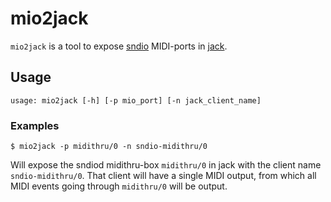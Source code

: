 # mio2jack

`mio2jack` is a tool to expose [sndio](sndio.org) MIDI-ports in
[jack](jackaudio.org).

## Usage

    usage: mio2jack [-h] [-p mio_port] [-n jack_client_name]

### Examples

    $ mio2jack -p midithru/0 -n sndio-midithru/0

Will expose the sndiod midithru-box `midithru/0` in jack with the client name
`sndio-midithru/0`. That client will have a single MIDI output, from which all
MIDI events going through `midithru/0` will be output.
